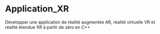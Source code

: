 # Application_XR
Développer une application de réalité augmentée AR, réalité virtuelle VR et réalité étendue XR à partir de zéro en C++
